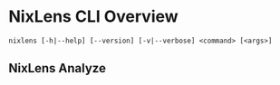 # NixLens CLI Overview
```nixlens [-h|--help] [--version] [-v|--verbose] <command> [<args>]```
## NixLens Analyze
```nixlens analyze <file> [-s|--search] <item>